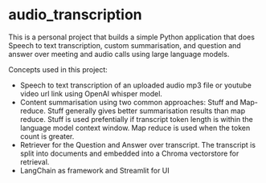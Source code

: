 # audio_transcription


This is a personal project that builds a simple Python application that does Speech to text transcription, custom summarisation, and question and answer over meeting and audio calls using large language models.

Concepts used in this project:
- Speech to text transcription of an uploaded audio mp3 file or youtube video url link using OpenAI whisper model.
- Content summarisation using two common approaches: Stuff and Map-reduce. Stuff generally gives better summarisation results than map reduce. Stuff is used prefentially if transcript token length is within the language model context window. Map reduce is used when the token count is greater.
- Retriever for the Question and Answer over transcript. The transcript is split into documents and embedded into a Chroma vectorstore for retrieval.
- LangChain as framework and Streamlit for UI



